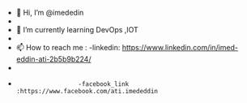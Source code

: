 - 👋 Hi, I’m @imededin
-
- 🌱 I’m currently learning DevOps ,IOT
-
- 📫 How to reach me : -linkedin: https://www.linkedin.com/in/imed-eddin-ati-2b5b9b224/
-                     
-                      -facebook_link :https://www.facebook.com/ati.imededdin

<!---
imededin/imededin is a ✨ special ✨ repository because its `README.md` (this file) appears on your GitHub profile.
You can click the Preview link to take a look at your changes.
--->
